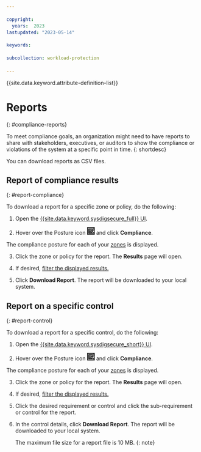 ```yaml
---

copyright:
  years:  2023
lastupdated: "2023-05-14"

keywords:

subcollection: workload-protection

---
```


{{site.data.keyword.attribute-definition-list}}

# Reports
{: #compliance-reports}

To meet compliance goals, an organization might need to have reports to share with stakeholders, executives, or auditors to show the compliance or violations of the system at a specific point in time.
{: shortdesc}

You can download reports as CSV files.

## Report of compliance results
{: #report-compliance}

To download a report for a specific zone or policy, do the following:

1. Open the [{{site.data.keyword.sysdigsecure_full}} UI](/docs/workload-protection?topic=workload-protection-launch).

2. Hover over the Posture icon ![Posture icon](/images/posture.png "Posture") and click  **Compliance**.

The compliance posture for each of your [zones](/docs/workload-protection?topic=workload-protection-zones) is displayed.

3. Click the zone or policy for the report. The **Results** page will open.

4. If desired, [filter the displayed results.](/docs/workload-protection?topic=workload-protection-details-filter)

5. Click **Download Report**. The report will be downloaded to your local system.

## Report on a specific control
{: #report-control}

To download a report for a specific control, do the following:

1. Open the [{{site.data.keyword.sysdigsecure_short}} UI](/docs/workload-protection?topic=workload-protection-launch).

2. Hover over the Posture icon ![Posture icon](/images/posture.png "Posture") and click  **Compliance**.

The compliance posture for each of your [zones](/docs/workload-protection?topic=workload-protection-zones) is displayed.

3. Click the zone or policy for the report. The **Results** page will open.

4. If desired, [filter the displayed results.](/docs/workload-protection?topic=workload-protection-details-filter)

5. Click the desired requirement or control and click the sub-requirement or control for the report.

6. In the control details, click **Download Report**. The report will be downloaded to your local system.

   The maximum file size for a report file is 10 MB.
   {: note}
